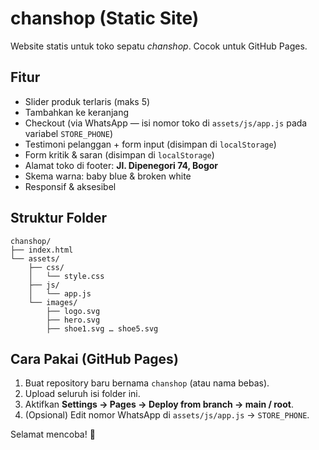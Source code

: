 # chanshop (Static Site)

Website statis untuk toko sepatu *chanshop*. Cocok untuk GitHub Pages.

## Fitur
- Slider produk terlaris (maks 5)
- Tambahkan ke keranjang
- Checkout (via WhatsApp — isi nomor toko di `assets/js/app.js` pada variabel `STORE_PHONE`)
- Testimoni pelanggan + form input (disimpan di `localStorage`)
- Form kritik & saran (disimpan di `localStorage`)
- Alamat toko di footer: **Jl. Dipenegori 74, Bogor**
- Skema warna: baby blue & broken white
- Responsif & aksesibel

## Struktur Folder
```
chanshop/
├── index.html
└── assets/
    ├── css/
    │   └── style.css
    ├── js/
    │   └── app.js
    └── images/
        ├── logo.svg
        ├── hero.svg
        ├── shoe1.svg … shoe5.svg
```

## Cara Pakai (GitHub Pages)
1. Buat repository baru bernama `chanshop` (atau nama bebas).
2. Upload seluruh isi folder ini.
3. Aktifkan **Settings → Pages → Deploy from branch → main / root**.
4. (Opsional) Edit nomor WhatsApp di `assets/js/app.js` → `STORE_PHONE`.

Selamat mencoba! 🚀
